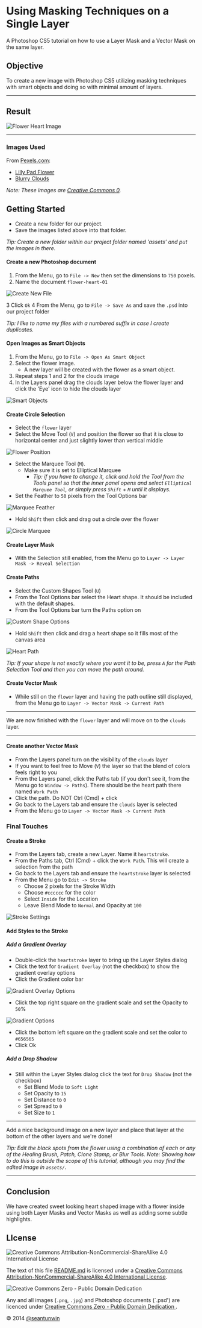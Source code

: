 # Using Masking Techniques on a Single Layer

A Photoshop CS5 tutorial on how to use a Layer Mask and a Vector Mask on the same layer.

## Objective

To create a new image with Photoshop CS5 utilizing masking techniques with smart objects and doing so with minimal amount of layers.

---------------------
## Result

![Flower Heart Image](flower-heart-01-med.jpg)

----------------------

### Images Used

 From [Pexels.com](http://www.pexels.com):
+ [Lilly Pad Flower](http://www.pexels.com/photo/1483/)
+ [Blurry Clouds](http://www.pexels.com/photo/1250/)

_Note: These images are [Creative Commons 0](https://creativecommons.org/publicdomain/zero/1.0/)._

## Getting Started

+ Create a new folder for our project.
+ Save the images listed above into that folder.

_Tip: Create a new folder within our project folder named 'assets' and put the images in there._

#### Create a new Photoshop document

1. From the Menu, go to `File -> New` then set the dimensions to `750` poxels.
2. Name the document `flower-heart-01`

![Create New File](img/new-file.png)

3 Click `Ok`
4 From the Menu, go to `File -> Save As` and save the `.psd` into our project folder

_Tip: I like to name my files with a numbered suffix in case I create duplicates._

#### Open Images as Smart Objects

1. From the Menu, go to `File -> Open As Smart Object`
2. Select the flower image.
    + A new layer will be created with the flower as a smart object.
3. Repeat steps 1 and 2 for the clouds image
4. In the Layers panel drag the clouds layer below the flower layer and click the 'Eye' icon to hide the clouds layer

![Smart Objects](img/smart-objects.png)

#### Create Circle Selection

+ Select the `flower` layer
+ Select the Move Tool (`V`) and position the flower so that it is close to horizontal center and just slightly lower than vertical middle

![Flower Position](img/flower-position.jpg)

+ Select the Marquee Tool (`M`).
    + Make sure it is set to Elliptical Marquee
        + _Tip: if you have to change it, click and hold the Tool from the Tools panel so that the inner panel opens and select `Elliptical Marquee Tool`, or simply press `Shift` + `M` until it displays._
+ Set the Feather to `50` pixels from the Tool Options bar

![Marquee Feather](img/marquee-feather.png)

+ Hold `Shift` then click and drag out a circle over the flower

![Circle Marquee](img/circle-marquee.jpg)

#### Create Layer Mask

+ With the Selection still enabled, from the Menu go to `Layer -> Layer Mask -> Reveal Selection`

#### Create Paths

+ Select the Custom Shapes Tool (`U`)
+ From the Tool Options bar select the Heart shape. It should be included with the default shapes.
+ From the Tool Options bar turn the Paths option on

![Custom Shape Options](img/custom-shape-options.png)

+ Hold `Shift` then click and drag a heart shape so it fills most of the canvas area

![Heart Path](img/heart-path.jpg)

_Tip: If your shape is not exactly where you want it to be, press `A` for the Path Selection Tool and then you can move the path around._

#### Create Vector Mask

+ While still on the `flower` layer and having the path outline still displayed, from the Menu go to `Layer -> Vector Mask -> Current Path`

--------------------------

We are now finished with the `flower` layer and will move on to the `clouds` layer.

---------------------------

#### Create another Vector Mask

+ From the Layers panel  turn on the visibility of the `clouds` layer
+ If you want to feel free to Move (`V`) the layer so that the blend of colors feels right to you
+ From the Layers panel, click the Paths tab (if you don't see it, from the Menu go to `Window -> Paths`). There should be the heart path there named `Work Path`
+ Click the path. Do NOT Ctrl (Cmd) + click
+ Go back to the Layers tab and ensure the `clouds` layer is selected
+ From the Menu go to `Layer -> Vector Mask -> Current Path`

### Final Touches

#### Create a Stroke
+ From the Layers tab, create a new Layer. Name it `heartstroke`.
+ From the Paths tab, Ctrl (Cmd) + click the `Work Path`. This will create a selection from the path
+ Go back to the Layers tab and ensure the `heartstroke` layer is selected
+ From the Menu go to `Edit -> Stroke`
    + Choose 2 pixels for the Stroke Width
    + Choose `#cccccc` for the color
    + Select `Inside` for the Location
    + Leave Blend Mode to `Normal` and Opacity at `100`

![Stroke Settings](img/stroke-settings.png)

#### Add Styles to the Stroke

##### Add a Gradient Overlay
+ Double-click the `heartstroke` layer to bring up the Layer Styles dialog
+ Click the text for `Gradient Overlay` (not the checkbox) to show the gradient overlay options
+ Click the Gradient color bar

![Gradient Overlay Options](img/gradient-overlay-options.png)

+ Click the top right square on the gradient scale and set the Opacity to `50`%

![Gradient Options](img/gradient-options.jpg)

+ Click the bottom left square on the gradient scale and set the color to `#656565`
+ Click Ok

##### Add a Drop Shadow

+ Still within the Layer Styles dialog click the text for `Drop Shadow` (not the checkbox)
    + Set Blend Mode to `Soft Light`
    + Set Opacity to `15`
    + Set Distance to `0`
    + Set Spread to `0`
    + Set Size to `1`

----------------------

Add a nice background image on a new layer and place that layer at the bottom of the other layers and we're done!

_Tip: Edit the black spots from the flower using a combination of each or any of the Healing Brush, Patch, Clone Stamp, or Blur Tools. Note: Showing how to do this is outside the scope of this tutorial, although you may find the edited image in `assets/`._

-----------------------

## Conclusion

We have created sweet looking heart shaped image with a flower inside using both Layer Masks and Vector Masks as well as adding some subtle highlights.

## LIcense

![Creative Commons Attribution-NonCommercial-ShareAlike 4.0 International License](https://i.creativecommons.org/l/by-nc-sa/4.0/88x31.png)

The text of this file [README.md](README.md) is licensed under a [Creative Commons Attribution-NonCommercial-ShareAlike 4.0 International License](http://creativecommons.org/licenses/by-nc-sa/4.0/).

![Creative Commons Zero - Public Domain Dedication](https://i.creativecommons.org/p/zero/1.0/88x31.png)

Any and all images (`.png`, `.jpg`) and Photoshop documents (`.psd') are licenced under [Creative Commons Zero - Public Domain Dedication ](https://creativecommons.org/publicdomain/zero/1.0/).

&copy; 2014 [@seantunwin](https://twitter.com/seantunwin)

